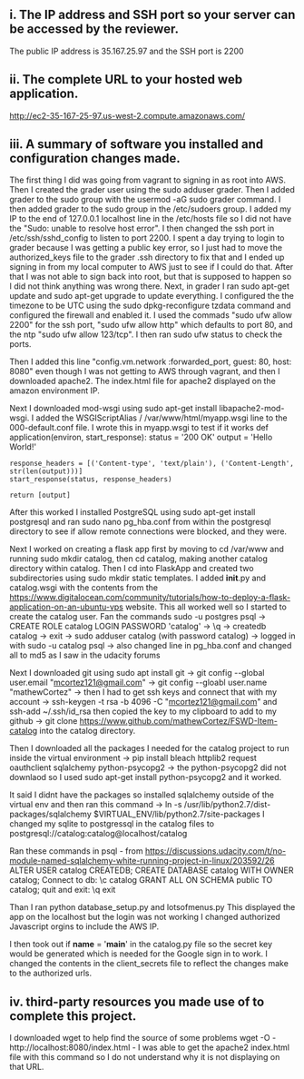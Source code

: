 
## i. The IP address and SSH port so your server can be accessed by the reviewer.

The public IP address is 35.167.25.97 and the SSH port is 2200

## ii. The complete URL to your hosted web application.

http://ec2-35-167-25-97.us-west-2.compute.amazonaws.com/

## iii. A summary of software you installed and configuration changes made.

The first thing I did was going from vagrant to signing in as root into AWS. Then I created the grader user using the sudo adduser grader. Then I added grader to the sudo group with the usermod -aG sudo grader command. I then added grader to the sudo group in the /etc/sudoers group. I added my IP to the end of 127.0.0.1 localhost line in the /etc/hosts file so I did not have the "Sudo: unable to resolve host error". I then changed the ssh port in /etc/ssh/sshd_config to listen to port 2200. I spent a day trying to login to grader because I was getting a public key error, so I just had to move the authorized_keys file to the grader .ssh directory to fix that and I ended up signing in from my local computer to AWS just to see if I could do that. After that I was not able to sign back into root, but that is supposed to happen so I did not think anything was wrong there. Next, in grader I ran sudo apt-get update and sudo apt-get upgrade to update everything. I configured the the timezone to be UTC using the sudo dpkg-reconfigure tzdata command and configured the firewall and enabled it.  I used the commads "sudo ufw allow 2200" for the ssh port, "sudo ufw allow http" which defaults to port 80, and the ntp "sudo ufw allow 123/tcp".  I then ran sudo ufw status to check the ports.

Then I added this line "config.vm.network :forwarded_port, guest: 80, host: 8080" even though I was not getting to AWS through vagrant, and then I downloaded apache2. The index.html file for apache2 displayed on the amazon environment IP.

Next I downloaded mod-wsgi using sudo apt-get install libapache2-mod-wsgi.  I added the WSGIScriptAlias / /var/www/html/myapp.wsgi line to the 000-default.conf file.  I wrote this in myapp.wsgi to test if it works
def application(environ, start_response):
    status = '200 OK'
    output = 'Hello World!'

    response_headers = [('Content-type', 'text/plain'), ('Content-Length', str(len(output)))]
    start_response(status, response_headers)

    return [output]
After this worked I installed PostgreSQL using sudo apt-get install postgresql and ran sudo nano pg_hba.conf from within the postgresql directory to see if allow remote connections were blocked, and they were.

Next I worked on creating a flask app first by moving to cd /var/www and running sudo mkdir catalog, then cd catalog, making another catalog directory within catalog.  Then I cd into FlaskApp and created two subdirectories using sudo mkdir static templates. I added __init__.py and catalog.wsgi with the contents from the https://www.digitalocean.com/community/tutorials/how-to-deploy-a-flask-application-on-an-ubuntu-vps website.  This all worked well so I started to create the catalog user.  Fan the commands sudo -u postgres psql -> CREATE ROLE catalog LOGIN PASSWORD 'catalog' -> \q -> createdb catalog -> exit -> sudo adduser catalog (with password catalog) -> logged in with sudo -u catalog psql -> also changed line in pg_hba.conf and changed all to md5 as I saw in the udacity forums

Next I downloaded git using sudo apt install git -> git config --global user.email "mcortez121@gmail.com" -> git config --gloabl user.name "mathewCortez" -> then I had to get ssh keys and connect that with my account -> ssh-keygen -t rsa -b 4096 -C "mcortez121@gmail.com" and ssh-add ~/.ssh/id_rsa then copied the key to my clipboard to add to my github -> git clone https://www.github.com/mathewCortez/FSWD-Item-catalog into the catalog directory.

Then I downloaded all the packages I needed for the catalog project to run inside the virtual environment -> pip install bleach httplib2 request oauthclient sqlalchemy python-psycopg2 -> the python-psycopg2 did not downlaod so I used sudo apt-get install python-psycopg2 and it worked.

It said I didnt have the packages so installed sqlalchemy outside of the virtual env and then ran this command  -> ln -s /usr/lib/python2.7/dist-packages/sqlalchemy $VIRTUAL_ENV/lib/python2.7/site-packages
I changed my sqlite to postgressql in the catalog files to postgresql://catalog:catalog@localhost/catalog

Ran these commands in psql - from https://discussions.udacity.com/t/no-module-named-sqlalchemy-white-running-project-in-linux/203592/26
ALTER USER catalog CREATEDB;
CREATE DATABASE catalog WITH OWNER catalog;
Connect to db: 
\c catalog
GRANT ALL ON SCHEMA public TO catalog;
quit and exit: 
\q
exit

Than I ran python database_setup.py and lotsofmenus.py 
This displayed the app on the localhost but the login was not working
I changed authorized Javascript orgins to include the AWS IP.  

I then took out if __name__ = '__main__' in the catalog.py file so the secret key would be generated which is needed for the Google sign in to work.  I changed the contents in the client_secrets file to reflect the changes make to the authorized urls.



## iv. third-party resources you made use of to complete this project.

I downloaded wget to help find the source of some problems
wget -O - http://localhost:8080/index.html - I was able to get the apache2 index.html file with this command so I do not understand why it is not displaying on that URL.





